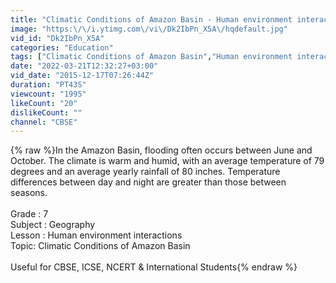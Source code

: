 ```yaml
---
title: "Climatic Conditions of Amazon Basin - Human environment interactions (CBSE Grade : 7 Geography)"
image: "https:\/\/i.ytimg.com\/vi\/Dk2IbPn_X5A\/hqdefault.jpg"
vid_id: "Dk2IbPn_X5A"
categories: "Education"
tags: ["Climatic Conditions of Amazon Basin","Human environment interactions","cbse"]
date: "2022-03-21T12:32:27+03:00"
vid_date: "2015-12-17T07:26:44Z"
duration: "PT43S"
viewcount: "1995"
likeCount: "20"
dislikeCount: ""
channel: "CBSE"
---
```

{% raw %}In the Amazon Basin, flooding often occurs between June and October. The climate is warm and humid, with an average temperature of 79 degrees and an average yearly rainfall of 80 inches. Temperature differences between day and night are greater than those between seasons.<br /><br />Grade : 7 <br />Subject :  Geography<br />Lesson : Human environment interactions<br />Topic: Climatic Conditions of Amazon Basin<br /><br />Useful for CBSE, ICSE, NCERT &amp; International Students{% endraw %}
